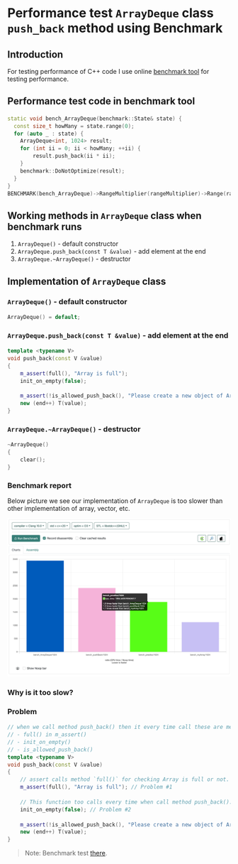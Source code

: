 # Performance test `ArrayDeque` class `push_back` method using Benchmark

## Introduction

For testing performance of C++ code I use online [benchmark tool](https://quick-bench.com/) for testing performance.

## Performance test code in benchmark tool

```cpp
static void bench_ArrayDeque(benchmark::State& state) {
  const size_t howMany = state.range(0);
  for (auto _ : state) {
    ArrayDeque<int, 1024> result;
    for (int ii = 0; ii < howMany; ++ii) {
        result.push_back(ii * ii);
    }
    benchmark::DoNotOptimize(result);
  }
}
BENCHMARK(bench_ArrayDeque)->RangeMultiplier(rangeMultiplier)->Range(rangeMin, rangeMax);
```

## Working methods in `ArrayDeque` class when benchmark runs

1. `ArrayDeque()` - default constructor
2. `ArrayDeque.push_back(const T &value)` - add element at the end
3. `ArrayDeque.~ArrayDeque()` - destructor

## Implementation of `ArrayDeque` class

### `ArrayDeque()` - default constructor

```cpp
ArrayDeque() = default;
```

### `ArrayDeque.push_back(const T &value)` - add element at the end

```cpp
template <typename V>
void push_back(const V &value)
{
    m_assert(full(), "Array is full");
    init_on_empty(false);

    m_assert(!is_allowed_push_back(), "Please create a new object of ArrayDeque for pushing elements to back");
    new (end++) T(value);
}
```

### `ArrayDeque.~ArrayDeque()` - destructor

```cpp
~ArrayDeque()
{
    clear();
}
```

### Benchmark report

Below picture we see our implementation of `ArrayDeque` is too slower than other implementation of array, vector, etc.

![img](../first_result.png)

### Why is it too slow?

### Problem

```cpp
// when we call method push_back() then it every time call these are methods:
// - full() in m_assert()
// - init_on_empty()
// - is_allowed_push_back()
template <typename V>
void push_back(const V &value)
{
    // assert calls method `full()` for checking Array is full or not.
    m_assert(full(), "Array is full"); // Problem #1

    // This function too calls every time when call method push_back().
    init_on_empty(false); // Problem #2

    m_assert(!is_allowed_push_back(), "Please create a new object of ArrayDeque for pushing elements to back"); // Problem #3
    new (end++) T(value);
}
```

> Note: Benchmark test [there](https://quick-bench.com/q/oWCR26KOhl2cueJXEqH2q_bPdGg).

